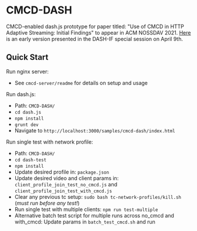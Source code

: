 # CMCD-DASH
CMCD-enabled dash.js prototype for paper titled: "Use of CMCD in HTTP Adaptive Streaming: Initial Findings" to appear in ACM NOSSDAV 2021. [Here](CMCD_Results_2020_04.pdf) is an early version presented in the DASH-IF special session on April 9th.

## Quick Start

Run nginx server:
- See `cmcd-server/readme` for details on setup and usage

Run dash.js:
- Path: `CMCD-DASH/`
- `cd dash.js`
- `npm install`
- `grunt dev`
- Navigate to `http://localhost:3000/samples/cmcd-dash/index.html`

Run single test with network profile:
- Path: `CMCD-DASH/`
- `cd dash-test`
- `npm install`
- Update desired profile in: `package.json`
- Update desired video and client params in: `client_profile_join_test_no_cmcd.js` and `client_profile_join_test_with_cmcd.js`
- Clear any previous tc setup: `sudo bash tc-network-profiles/kill.sh` (*must run before any test!*)
- Run single test with multiple clients: `npm run test-multiple`
- Alternative batch test script for multiple runs across no_cmcd and with_cmcd: Update params in `batch_test_cmcd.sh` and run


<!-- ## TODO

- Set up `cmcd-server/`, and update `run.js` with server command (if any)
- Add to `dash-test-batch` multi-client headless mode
- Determine vod/live streaming and metrics, and update `index.html`, `run.js`, `dash-test-batch/` accordingly -->
